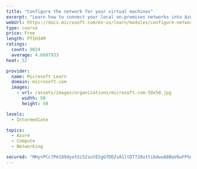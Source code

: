 ```yaml
---
title: "Configure the network for your virtual machines"
excerpt: "Learn how to connect your local on-premises networks into Azure using virtual networks, VPN gateways, and Azure ExpressRoute."
webUrl: https://docs.microsoft.com/en-us/learn/modules/configure-network-for-azure-virtual-machines/
type: course
price: Free
length: PT1H34M
ratings:
  count: 9024
  average: 4.6607933
heat: 52

provider:
  name: Microsoft Learn
  domain: microsoft.com
  images:
    - url: /assets/images/organizations/microsoft.com-50x50.jpg
      width: 50
      height: 50

levels:
  - Intermediate

topics:
  - Azure
  - Compute
  - Networking

secured: "MHy+PCc7Pm189dyotXi52sutESgGfDDZvA1ltDT728uttibdwuA8BaV6wFPSebQJ/ccOFh5OZeZFTzRY/JJS+F6wKIK0xDcEcW2tUquppJySlM2cN4ecRh73UwS7Ob8XfGRrr6ZGI0rh8FXgBZc8O8fc8gbasGriSezsFapIkbfWVDAriHboIXx4tUAmoos/RuH5s8LJWfEoJaUKVZEaeRpKzSpSGz/qYeEFi4AbKCFXWJvXYN++sp2h7VvrS/IGv3jLYsuhfI7gifVbBCbfD3ZO8y0wMXILxUEhe3attlSrSc3TM4egmVmYdv6N/IUfliLu2Z8jB+w/1MNXi+5yT6pXFSJzVq3pYLT+wYdONFjF1lDD+xjGjRh0vT0TJFl7URRm9Hg+M2+HyIb7y8ybzlkZurXwmfXNFqIvz7YKmdg=;pkD9NJxwxT7KQ8ZAHYGrVw=="
---
```


